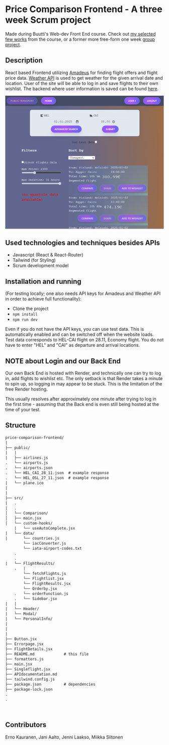 # Price Comparison Frontend - A three week Scrum project

Made during Buutti's Web-dev Front End course. Check out [my selected few works](https://github.com/Mikku96/Front-End-WebDev-Assignments) from the course, or a former more free-form one week [group project](https://github.com/Mikku96/ForumFrontEnd).

## Description
React based Frontend utilizing [Amadeus](https://developers.amadeus.com/self-service/category/flights/api-doc/flight-offers-search)
for finding flight offers and flight price data. [Weather API](https://www.weatherapi.com/) is used to get weather for the given arrival date and location. User of the site will be able to log in and save flights to their own wishlist.
The backend where user information is saved can be found [here](https://gitlab.com/JaniA/price-comparison-backend).

![screenshot](/public/screenshot-2024-12-13-140848.png)

## Used technologies and techniques besides APIs

* Javascript (React & React-Router)
* Tailwind (for Styling)
* Scrum development model

## Installation and running 

(For testing locally; one also needs API keys for Amadeus and Weather API in order to achieve full functionality):  

- Clone the project
- `npm install`
- `npm run dev` 

Even if you do not have the API keys, you can use test data. This is automatically enabled and can be switched off when the website loads. 
Test data corresponds to HEL-CAI flight on 28.11, Economy flight. You do not have to enter "HEL" and "CAI" as departure and arrival locations.

## NOTE about Login and our Back End
Our own Back End is hosted with Render, and technically one can try to log in, add flights to wishlist etc. The only setback is that
Render takes a minute to spin up, so logging in may appear to be stuck. This is the limitation of the free Render hosting.

This usually resolves after approximately one minute after trying to log in the first time - assuming that the Back end is even still being hosted
at the time of your test.

## Structure

```plaintext
price-comparison-frontend/                    
|
├── public/
|   |
|   ├── airlines.js       
.   └── airports.js      
.   └── airports.json   
.   └── HEL_CAI_28_11.json  # example response
.   └── HEL_OSL_27_11.json  # example response
|   └── plane.ico       
|
|
├── src/
|   .
|   .                   
│   └── Comparison/                            
│   ├── main.jsx          
│   └── custom-hooks/
    |   └── useAutoComplete.jsx
|   └── data/   
|       └── countries.js
        └── iacConverter.js
        └── iata-airport-codes.txt
    .  
    .  
|   └── FlightResults/
    .   | 
        └── fetchFlights.js
        └── Flightlist.jsx
        └── FlightResults.jsx
        └── Orderby.jsx
    .   └── orderFunction.js
    .   └── Sidebar.jsx
|   |
|   └── Header/
|   └── Modal/
|   └── PersonalInfo/
|
|
|
├── Button.jsx
├── Errorpage.jsx   
├── FlightDetails.jsx
├── README.md             # this file        
├── formatters.js            
├── main.jsx         
├── Singleflight.jsx         
├── APIdocumentation.md          
├── tailwind.config.js
├── package.json          # dependencies
├── package-lock.json     
.
. 



``` 

## Contributors

Erno Kauranen, Jani Aalto, Jenni Laakso, Miikka Siitonen
